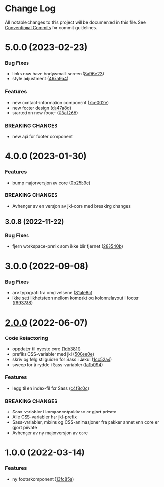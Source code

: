# Change Log

All notable changes to this project will be documented in this file.
See [Conventional Commits](https://conventionalcommits.org) for commit guidelines.

# 5.0.0 (2023-02-23)

### Bug Fixes

- links now have body/small-screen ([8a96e23](https://github.com/fremtind/jokul/commit/8a96e2355a5818703a2f9b4ba4bdd7e443da4e83))
- style adjustment ([465a9a4](https://github.com/fremtind/jokul/commit/465a9a4d812ab10eb4025b8dcf8572fe7b0eeb0c))

### Features

- new contact-information component ([7ce002e](https://github.com/fremtind/jokul/commit/7ce002e7c0506a4b2eea6c21a98ab39e02a568b4))
- new footer design ([da47a8d](https://github.com/fremtind/jokul/commit/da47a8dc48ea0b3417cd38501ecdeb4167751932))
- started on new footer ([03af268](https://github.com/fremtind/jokul/commit/03af268ae3c51ca3f1bcd5d14bf7c4de00653ea8))

### BREAKING CHANGES

- new api for footer component

# 4.0.0 (2023-01-30)

### Features

- bump majorversjon av core ([0b25b9c](https://github.com/fremtind/jokul/commit/0b25b9ccb4d35214037e45158264fab2da196a5f))

### BREAKING CHANGES

- Avhenger av en versjon av jkl-core med breaking changes

## 3.0.8 (2022-11-22)

### Bug Fixes

-   fjern workspace-prefix som ikke blir fjernet ([283540b](https://github.com/fremtind/jokul/commit/283540b45f1fe557168eede3ca3637077a10a15b))

# 3.0.0 (2022-09-08)

### Bug Fixes

-   arv typografi fra omgivelsene ([81afe8c](https://github.com/fremtind/jokul/commit/81afe8c76ede4b56c06b00390a6db5ec6958e478))
-   ikke sett likhetstegn mellom kompakt og kolonnelayout i footer ([f693788](https://github.com/fremtind/jokul/commit/f693788c96290e26d665cb9a3c2b8b0f41a71ab6))

# [2.0.0](https://github.com/fremtind/jokul/compare/@fremtind/jkl-footer@1.0.6...@fremtind/jkl-footer@2.0.0) (2022-06-07)

### Code Refactoring

-   oppdater til nyeste core ([1db381f](https://github.com/fremtind/jokul/commit/1db381fdc0d3f1c35818d2feec49977331cd2fad))
-   prefiks CSS-variabler med jkl ([500ee0e](https://github.com/fremtind/jokul/commit/500ee0e1050de94d8cda07fb423c33837fbf2faa))
-   skriv og følg stilguiden for Sass i Jøkul ([1cc52a4](https://github.com/fremtind/jokul/commit/1cc52a4dea6af592ed48c45b38bc4fee07a749ae))
-   sweep for å rydde i Sass-variabler ([fa1b094](https://github.com/fremtind/jokul/commit/fa1b094189c2958d5407334ae063d36461229b11))

### Features

-   legg til en index-fil for Sass ([c4f8d0c](https://github.com/fremtind/jokul/commit/c4f8d0cd31bcab0706a49be1bdf0214fbbbbf646))

### BREAKING CHANGES

-   Sass-variabler i komponentpakkene er gjort private
-   Alle CSS-variabler har jkl-prefix
-   Sass-variabler, mixins og CSS-animasjoner fra pakker annet enn core er gjort private
-   Avhenger av ny majorversjon av core

# 1.0.0 (2022-03-14)

### Features

-   ny footerkomponent ([13fc85a](https://github.com/fremtind/jokul/commit/13fc85ae2969f42c3197a03410fb6cdaaa70c624))
